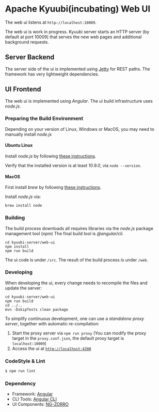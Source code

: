 <!--
 - Licensed to the Apache Software Foundation (ASF) under one or more
 - contributor license agreements.  See the NOTICE file distributed with
 - this work for additional information regarding copyright ownership.
 - The ASF licenses this file to You under the Apache License, Version 2.0
 - (the "License"); you may not use this file except in compliance with
 - the License.  You may obtain a copy of the License at
 -
 -   http://www.apache.org/licenses/LICENSE-2.0
 -
 - Unless required by applicable law or agreed to in writing, software
 - distributed under the License is distributed on an "AS IS" BASIS,
 - WITHOUT WARRANTIES OR CONDITIONS OF ANY KIND, either express or implied.
 - See the License for the specific language governing permissions and
 - limitations under the License.
 -->

# Apache Kyuubi(incubating) Web UI

The web ui listens at `http://localhost:10009`.

The web ui is work in progress. Kyuubi server starts an HTTP server (by default at port 10009)
that serves the new web pages and additional background requests.

## Server Backend

The server side of the ui is implemented using [Jetty](https://www.eclipse.org/jetty/) 
for REST paths.
The framework has very lightweight dependencies.

## UI Frontend 

The web ui is implemented using *Angular*. The ui build infrastructure uses *node.js*.

### Preparing the Build Environment

Depending on your version of Linux, Windows or MacOS, you may need to manually install *node.js*

#### Ubuntu Linux

Install *node.js* by following [these instructions](https://nodejs.org/en/download/).

Verify that the installed version is at least *10.9.0*, via `node --version`.

#### MacOS

First install *brew* by following [these instructions](http://brew.sh/).

Install *node.js* via:

```
brew install node
```

### Building

The build process downloads all requires libraries via the *node.js* package management tool (*npm*)
The final build tool is *@angular/cli*.

```
cd kyuubi-server/web-ui
npm install
npm run build
```

The ui code is under `/src`. The result of the build process is under `/web`.

### Developing

When developing the ui, every change needs to recompile the files and update the server:

```
cd kyuubi-server/web-ui
npm run build
cd ../..
mvn -DskipTests clean package
```

To simplify continuous development, one can use a *standalone proxy server*, together with automatic
re-compilation:

1. Start the proxy server via `npm run proxy` (You can modify the proxy target in the `proxy.conf.json`, the default proxy target is `localhost:10009`)
2. Access the ui at [`http://localhost:4200`](http://localhost:4200)

### CodeStyle & Lint

```bash
$ npm run lint
```

### Dependency

- Framework: [Angular](https://angular.io)
- CLI Tools: [Angular CLI](https://cli.angular.io)
- UI Components: [NG-ZORRO](https://github.com/NG-ZORRO/ng-zorro-antd)
